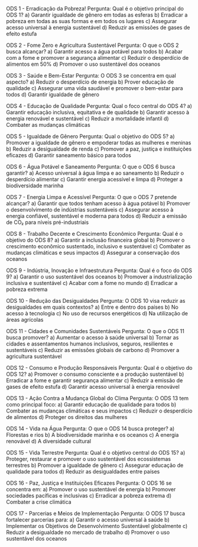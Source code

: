 ODS 1 - Erradicação da Pobreza!
Pergunta: Qual é o objetivo principal do ODS 1?
a) Garantir igualdade de gênero em todas as esferas
b) Erradicar a pobreza em todas as suas formas e em todos os lugares
c) Assegurar acesso universal à energia sustentável
d) Reduzir as emissões de gases de efeito estufa

ODS 2 - Fome Zero e Agricultura Sustentável
Pergunta: O que o ODS 2 busca alcançar?
a) Garantir acesso a água potável para todos
b) Acabar com a fome e promover a segurança alimentar
c) Reduzir o desperdício de alimentos em 50%
d) Promover o uso sustentável dos oceanos

ODS 3 - Saúde e Bem-Estar
Pergunta: O ODS 3 se concentra em qual aspecto?
a) Reduzir o desperdício de energia
b) Prover educação de qualidade
c) Assegurar uma vida saudável e promover o bem-estar para todos
d) Garantir igualdade de gênero

ODS 4 - Educação de Qualidade
Pergunta: Qual o foco central do ODS 4?
a) Garantir educação inclusiva, equitativa e de qualidade
b) Garantir acesso à energia renovável e sustentável
c) Reduzir a mortalidade infantil
d) Combater as mudanças climáticas

ODS 5 - Igualdade de Gênero
Pergunta: Qual o objetivo do ODS 5?
a) Promover a igualdade de gênero e empoderar todas as mulheres e meninas
b) Reduzir a desigualdade de renda
c) Promover a paz, justiça e instituições eficazes
d) Garantir saneamento básico para todos

ODS 6 - Água Potável e Saneamento
Pergunta: O que o ODS 6 busca garantir?
a) Acesso universal à água limpa e ao saneamento
b) Reduzir o desperdício alimentar
c) Garantir energia acessível e limpa
d) Proteger a biodiversidade marinha

ODS 7 - Energia Limpa e Acessível
Pergunta: O que o ODS 7 pretende alcançar?
a) Garantir que todos tenham acesso à água potável
b) Promover o desenvolvimento de indústrias sustentáveis
c) Assegurar acesso à energia confiável, sustentável e moderna para todos
d) Reduzir a emissão de CO₂ para níveis pré-industriais

ODS 8 - Trabalho Decente e Crescimento Econômico
Pergunta: Qual é o objetivo do ODS 8?
a) Garantir a inclusão financeira global
b) Promover o crescimento econômico sustentado, inclusivo e sustentável
c) Combater as mudanças climáticas e seus impactos
d) Assegurar a conservação dos oceanos

ODS 9 - Indústria, Inovação e Infraestrutura
Pergunta: Qual é o foco do ODS 9?
a) Garantir o uso sustentável dos oceanos
b) Promover a industrialização inclusiva e sustentável
c) Acabar com a fome no mundo
d) Erradicar a pobreza extrema

ODS 10 - Redução das Desigualdades
Pergunta: O ODS 10 visa reduzir as desigualdades em quais contextos?
a) Entre e dentro dos países
b) No acesso à tecnologia
c) No uso de recursos energéticos
d) Na utilização de áreas agrícolas

ODS 11 - Cidades e Comunidades Sustentáveis
Pergunta: O que o ODS 11 busca promover?
a) Aumentar o acesso à saúde universal
b) Tornar as cidades e assentamentos humanos inclusivos, seguros, resilientes e sustentáveis
c) Reduzir as emissões globais de carbono
d) Promover a agricultura sustentável

ODS 12 - Consumo e Produção Responsáveis
Pergunta: Qual é o objetivo do ODS 12?
a) Promover o consumo consciente e a produção sustentável
b) Erradicar a fome e garantir segurança alimentar
c) Reduzir a emissão de gases de efeito estufa
d) Garantir acesso universal à energia renovável

ODS 13 - Ação Contra a Mudança Global do Clima
Pergunta: O ODS 13 tem como principal foco:
a) Garantir educação de qualidade para todos
b) Combater as mudanças climáticas e seus impactos
c) Reduzir o desperdício de alimentos
d) Proteger os direitos das mulheres

ODS 14 - Vida na Água
Pergunta: O que o ODS 14 busca proteger?
a) Florestas e rios
b) A biodiversidade marinha e os oceanos
c) A energia renovável
d) A diversidade cultural

ODS 15 - Vida Terrestre
Pergunta: Qual é o objetivo central do ODS 15?
a) Proteger, restaurar e promover o uso sustentável dos ecossistemas terrestres
b) Promover a igualdade de gênero
c) Assegurar educação de qualidade para todos
d) Reduzir as desigualdades entre países

ODS 16 - Paz, Justiça e Instituições Eficazes
Pergunta: O ODS 16 se concentra em:
a) Promover o uso sustentável de energia
b) Promover sociedades pacíficas e inclusivas
c) Erradicar a pobreza extrema
d) Combater a crise climática

ODS 17 - Parcerias e Meios de Implementação
Pergunta: O ODS 17 busca fortalecer parcerias para:
a) Garantir o acesso universal à saúde
b) Implementar os Objetivos de Desenvolvimento Sustentável globalmente
c) Reduzir a desigualdade no mercado de trabalho
d) Promover o uso sustentável dos oceanos
